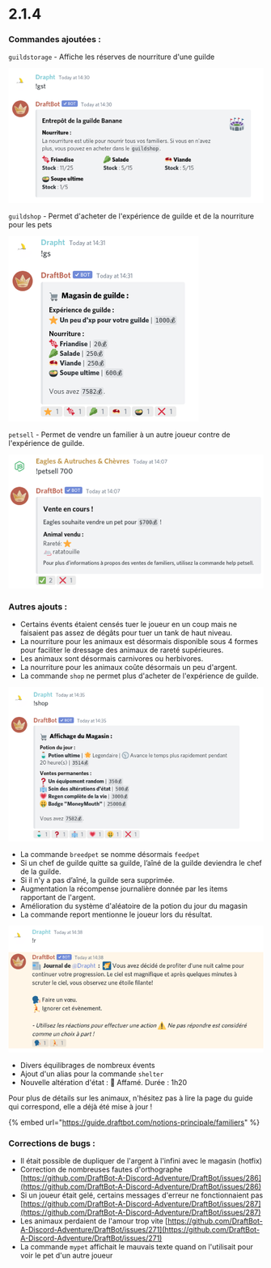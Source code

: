 # 2.1.4

### Commandes ajoutées :

`guildstorage` - Affiche les réserves de nourriture d'une guilde 

![Paré pour l'hiver](<../.gitbook/assets/image (99).png>)

`guildshop` - Permet d'acheter de l'expérience de guilde et de la nourriture pour les pets 

![A LA SOUUUUPE !](<../.gitbook/assets/image (100).png>)

`petsell` - Permet de vendre un familier à un autre joueur contre de l'expérience de guilde.

![Le nom de l'acheteur est Linguini.](<../.gitbook/assets/image (101).png>)

### Autres ajouts :

* Certains évents étaient censés tuer le joueur en un coup mais ne faisaient pas assez de dégâts pour tuer un tank de haut niveau.
* La nourriture pour les animaux est désormais disponible sous 4 formes pour faciliter le dressage des animaux de rareté supérieures. 
* Les animaux sont désormais carnivores ou herbivores. 
* La nourriture pour les animaux coûte désormais un peu d'argent. 
* La commande `shop` ne permet plus d'acheter de l'expérience de guilde. 

![Ce qui laisse la place pour rajouter un nouvel article au magasin ?](<../.gitbook/assets/image (103).png>)

* La commande `breedpet` se nomme désormais `feedpet` 
* Si un chef de guilde quitte sa guilde, l’aîné de la guilde deviendra le chef de la guilde. 
* Si il n'y a pas d’aîné, la guilde sera supprimée. 
* Augmentation la récompense journalière donnée par les items rapportant de l'argent. 
* Amélioration du système d'aléatoire de la potion du jour du magasin
* La commande report mentionne le joueur lors du résultat. 

![Pour tous les joueurs qui jouent dans des salons surpeuplés](<../.gitbook/assets/image (104).png>)

* Divers équilibrages de nombreux évents 
* Ajout d'un alias pour la commande `shelter` 
* Nouvelle altération d'état : 🤤 Affamé. Durée : 1h20

Pour plus de détails sur les animaux, n'hésitez pas à lire la page du guide qui correspond, elle a déjà été mise à jour !

{% embed url="https://guide.draftbot.com/notions-principale/familiers" %}

### Corrections de bugs :

* Il était possible de dupliquer de l'argent à l'infini avec le magasin (hotfix)
* Correction de nombreuses fautes d'orthographe [https://github.com/DraftBot-A-Discord-Adventure/DraftBot/issues/286](https://github.com/DraftBot-A-Discord-Adventure/DraftBot/issues/286)
* Si un joueur était gelé, certains messages d'erreur ne fonctionnaient pas [https://github.com/DraftBot-A-Discord-Adventure/DraftBot/issues/287](https://github.com/DraftBot-A-Discord-Adventure/DraftBot/issues/287)
* Les animaux perdaient de l'amour trop vite [https://github.com/DraftBot-A-Discord-Adventure/DraftBot/issues/271](https://github.com/DraftBot-A-Discord-Adventure/DraftBot/issues/271)
* La commande `mypet` affichait le mauvais texte quand on l'utilisait pour voir le pet d'un autre joueur
